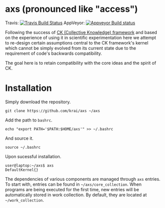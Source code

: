 axs (pronounced like "access")
==============================

Travis: [![Travis Build Status](https://api.travis-ci.com/krai/axs.svg?branch=master&status=passed)](https://app.travis-ci.com/github/krai/axs)
AppVeyor: [![Appveyor Build status](https://ci.appveyor.com/api/projects/status/lrfwjca630klbku3/branch/master?svg=true)](https://ci.appveyor.com/project/ens-lg4/axs/branch/master)

Following the success of [CK (Collective Knowledge) framework](https://github.com/ctuning/ck)
and based on the experience of using it in scientific experimentation
here we attempt to re-design certain assumptions central to the CK framework's kernel
which cannot be simply evolved from its current state due to the requirement of code's backwards compatibility.

The goal here is to retain compatibility with the core ideas and the spirit of CK.

# Installation
Simply download the repository.
```
git clone https://github.com/krai/axs ~/axs
```

Add the path to `bashrc`.
```
echo "export PATH='$PATH:$HOME/axs'" >> ~/.bashrc
```

And source it.
```
source ~/.bashrc
```

Upon sucessful installation.
```
user@laptop:~/axs$ axs
DefaultKernel{}
```
The dependencies of various components are managed through `axs` entries. To start with, entries can be found in `~/axs/core_collection`. When programs are being executed for the first time, new entries will be automatically stored in work collection. By default, they are located at `~/work_collection`.